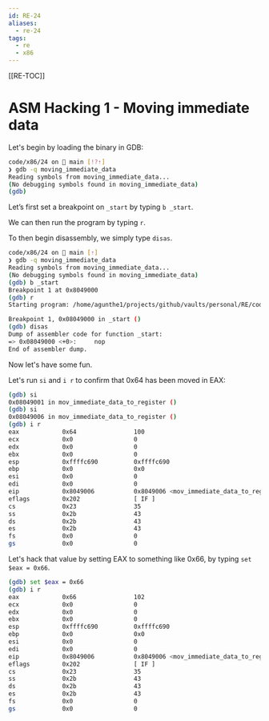 ```yaml
---
id: RE-24
aliases:
  - re-24
tags:
  - re
  - x86
---
```


[[RE-TOC]]

# ASM Hacking 1 - Moving immediate data

Let's begin by loading the binary in GDB:

```bash
code/x86/24 on  main [!?⇡]
❯ gdb -q moving_immediate_data
Reading symbols from moving_immediate_data...
(No debugging symbols found in moving_immediate_data)
(gdb)
```

Let’s first set a breakpoint on `_start` by typing `b _start`.

We can then run the program by typing `r`.

To then begin disassembly, we simply type `disas`.

```bash
code/x86/24 on  main [⇡]
❯ gdb -q moving_immediate_data
Reading symbols from moving_immediate_data...
(No debugging symbols found in moving_immediate_data)
(gdb) b _start
Breakpoint 1 at 0x8049000
(gdb) r
Starting program: /home/agunthe1/projects/github/vaults/personal/RE/code/x86/24/moving_immediate_data

Breakpoint 1, 0x08049000 in _start ()
(gdb) disas
Dump of assembler code for function _start:
=> 0x08049000 <+0>:     nop
End of assembler dump.
```

Now let's have some fun.

Let's run `si` and `i r` to confirm that 0x64 has been moved in EAX:

```bash
(gdb) si
0x08049001 in mov_immediate_data_to_register ()
(gdb) si
0x08049006 in mov_immediate_data_to_register ()
(gdb) i r
eax            0x64                100
ecx            0x0                 0
edx            0x0                 0
ebx            0x0                 0
esp            0xffffc690          0xffffc690
ebp            0x0                 0x0
esi            0x0                 0
edi            0x0                 0
eip            0x8049006           0x8049006 <mov_immediate_data_to_register+5>
eflags         0x202               [ IF ]
cs             0x23                35
ss             0x2b                43
ds             0x2b                43
es             0x2b                43
fs             0x0                 0
gs             0x0                 0
```

Let's hack that value by setting EAX to something like 0x66, by typing `set $eax = 0x66`.

```bash
(gdb) set $eax = 0x66
(gdb) i r
eax            0x66                102
ecx            0x0                 0
edx            0x0                 0
ebx            0x0                 0
esp            0xffffc690          0xffffc690
ebp            0x0                 0x0
esi            0x0                 0
edi            0x0                 0
eip            0x8049006           0x8049006 <mov_immediate_data_to_register+5>
eflags         0x202               [ IF ]
cs             0x23                35
ss             0x2b                43
ds             0x2b                43
es             0x2b                43
fs             0x0                 0
gs             0x0                 0
```
